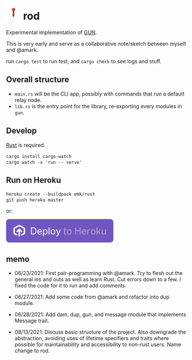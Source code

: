 <h1>
    <img src="./assets/lightning-rod.png" width="40px"/>
    rod
</h1>

Experimental implementation of [GUN](https://github.com/amark/gun).

This is very early and serve as a collaborative note/sketch between myself and @amark.

run `cargo test` to run test, and `cargo check` to see logs and stuff.

## Overall structure

- `main.rs` will be the CLI app, possibly with commands that run a default relay node.
- `lib.rs` is the entry point for the library, re-exporting every modules in `gun`.

## Develop
[Rust](https://doc.rust-lang.org/book/ch01-01-installation.html) is required.

```
cargo install cargo-watch
cargo watch -x 'run -- serve'
```

## Run on Heroku
```
heroku create --buildpack emk/rust
git push heroku master
```

or:

[![Deploy](assets/herokubutton.svg)](https://heroku.com/deploy?template=https://github.com/mmalmi/rod)

## memo

- 06/23/2021: First pair-programming with @amark. Try to flesh out the general ins and outs as well as learn Rust. Cut errors down to a few. I fixed the code for it to run and add comments.

- 06/27/2021: Add some code from @amark and refactor into dup module.

- 06/28/2021: Add dam, dup, gun, and message module that implements Message trait.

- 08/13/2021: Discuss basic structure of the project. Also downgrade the abstraction, avoiding uses of lifetime specifiers and traits where possible for maintainability and accessibility to non-rust users. Name change to rod.
